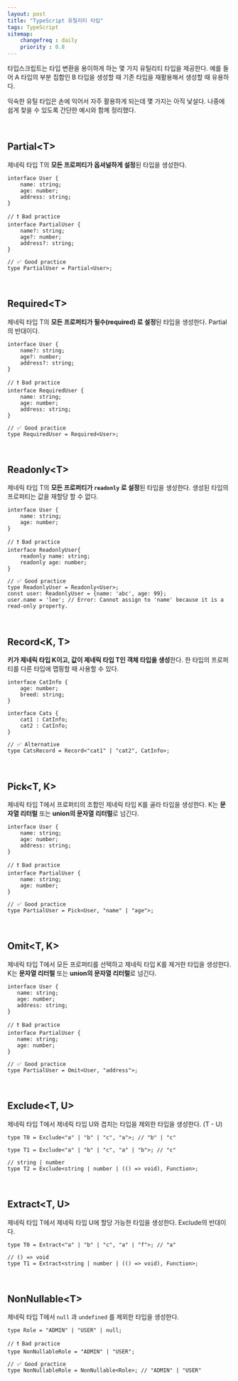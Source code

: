 ```yaml
---
layout: post
title: "TypeScript 유틸리티 타입"
tags: TypeScript
sitemap: 
    changefreq : daily
    priority : 0.8
---
```


타입스크립트는 타입 변환을 용이하게 하는 몇 가지 유틸리티 타입을 제공한다. 예를 들어 A 타입의 부분 집합인 B 타입을 생성할 때 기존 타입을 재활용해서 생성할 때 유용하다.

익숙한 유틸 타입은 손에 익어서 자주 활용하게 되는데 몇 가지는 아직 낯설다. 나중에 쉽게 찾을 수 있도록 간단한 예시와 함께 정리했다.

<br>

## Partial\<T>

제네릭 타입 T의 **모든 프로퍼티가 옵셔널하게 설정**된 타입을 생성한다. 

```tsx
interface User {
    name: string; 
    age: number;
    address: string;
}

// ❗ Bad practice
interface PartialUser {
    name?: string;
    age?: number;
    address?: string;
}

// ✅ Good practice
type PartialUser = Partial<User>; 
```

<br>

## Required\<T>

제네릭 타입 T의 **모든 프로퍼티가 필수(required) 로 설정**된 타입을 생성한다. Partial의 반대이다. 

```tsx
interface User {
    name?: string;
    age?: number;
    address?: string;
}

// ❗ Bad practice
interface RequiredUser {
    name: string;
    age: number;
    address: string;
}

// ✅ Good practice
type RequiredUser = Required<User>; 
```
<br> 

## Readonly\<T>

제네릭 타입 T의 **모든 프로퍼티가 `readonly` 로 설정**된 타입을 생성한다. 생성된 타입의 프로퍼티는 값을 재할당 할 수 없다. 

```tsx
interface User {
    name: string;
    age: number;
}

// ❗ Bad practice
interface ReadonlyUser{
    readonly name: string;
    readonly age: number;
}

// ✅ Good practice
type ReadonlyUser = Readonly<User>; 
const user: ReadonlyUser = {name: 'abc', age: 99}; 
user.name = 'lee'; // Error: Cannot assign to 'name' because it is a read-only property.
```

<br>

## Record<K, T>

**키가 제네릭 타입 K이고, 값이 제네릭 타입 T인 객체 타입을 생성**한다. 한 타입의 프로퍼티를 다른 타입에 맵핑할 때 사용할 수 있다.

```tsx
interface CatInfo {
    age: number;
    breed: string;
}

interface Cats {
    cat1 : CatInfo;
    cat2 : CatInfo; 
}

// ✅ Alternative
type CatsRecord = Record<"cat1" | "cat2", CatInfo>;
```
<br>

## Pick<T, K>
제네릭 타입 T에서 프로퍼티의 조합인 제네릭 타입 K를 골라 타입을 생성한다. K는 **문자열 리터럴** 또는 **union의 문자열 리터럴**로 넘긴다.

```tsx
interface User {
    name: string;
    age: number;
    address: string;
}

// ❗ Bad practice
interface PartialUser {
    name: string;
    age: number;
}

// ✅ Good practice 
type PartialUser = Pick<User, "name" | "age">;
```
<br>

## Omit<T, K>

제네릭 타입 T에서 모든 프로퍼티를 선택하고 제네릭 타입 K를 제거한 타입을 생성한다. K는 **문자열 리터럴** 또는 **union의 문자열 리터럴**로 넘긴다.

```tsx
interface User {
   name: string;
   age: number;
   address: string;
}

// ❗ Bad practice
interface PartialUser {
   name: string;
   age: number;
}

// ✅ Good practice
type PartialUser = Omit<User, "address">;
```
<br>

## Exclude<T, U>

제네릭 타입 T에서 제네릭 타입 U와 겹치는 타입을 제외한 타입을 생성한다. (T - U)

```tsx
type T0 = Exclude<"a" | "b" | "c", "a">; // "b" | "c"
     
type T1 = Exclude<"a" | "b" | "c", "a" | "b">; // "c"
     
// string | number
type T2 = Exclude<string | number | (() => void), Function>;
```
<br>

## Extract<T, U>

제네릭 타입 T에서 제네릭 타입 U에 할당 가능한 타입을 생성한다. Exclude의 반대이다.

```tsx
type T0 = Extract<"a" | "b" | "c", "a" | "f">; // "a"
     
// () => void
type T1 = Extract<string | number | (() => void), Function>;
```

<br>

## NonNullable\<T>

제네릭 타입 T에서 `null` 과 `undefined` 를 제외한 타입을 생성한다.
```tsx
type Role = "ADMIN" | "USER" | null;

// ❗ Bad practice
type NonNullableRole = "ADMIN" | "USER";

// ✅ Good practice 
type NonNullableRole = NonNullable<Role>; // "ADMIN" | "USER"
```